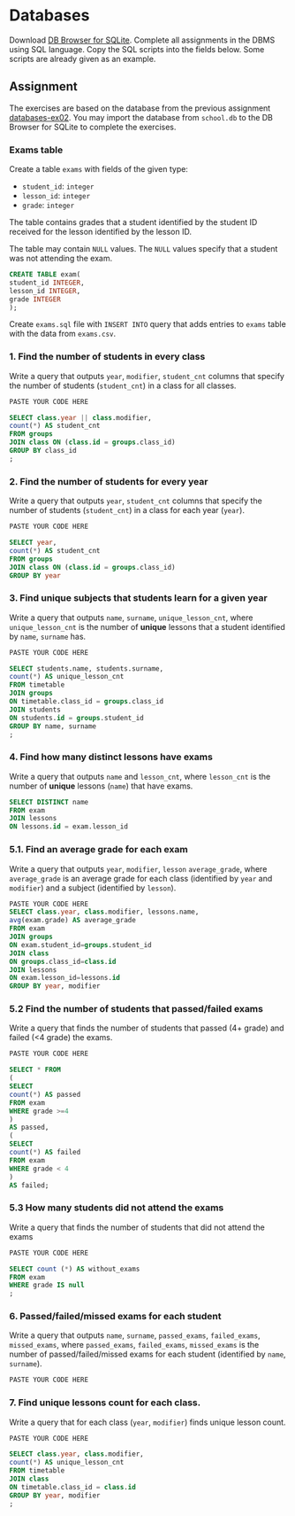# Databases

Download [DB Browser for SQLite](https://sqlitebrowser.org/). Complete all
assignments in the DBMS using SQL language. Copy the SQL scripts into the fields
below. Some scripts are already given as an example.

## Assignment

The exercises are based on the database from the previous assignment
[databases-ex02](https://github.com/prog-1/databases-ex02). You may import the database from `school.db` to the DB Browser for SQLite to complete the exercises.

### Exams table

Create a table `exams` with fields of the given type:

* `student_id`: `integer`
* `lesson_id`: `integer`
* `grade`: `integer`

The table contains grades that a student identified by the student ID received for the lesson identified by the lesson ID.

The table may contain `NULL` values. The `NULL` values specify that a student was not attending the exam. 

```sql
CREATE TABLE exam(
student_id INTEGER,
lesson_id INTEGER,
grade INTEGER
);
```

Create `exams.sql` file with `INSERT INTO` query that adds entries to `exams` table with the data from `exams.csv`.

### 1. Find the number of students in every class

Write a query that outputs `year`, `modifier`, `student_cnt` columns that specify the number of students (`student_cnt`) in a class for all classes.

```sql
PASTE YOUR CODE HERE

SELECT class.year || class.modifier, 
count(*) AS student_cnt
FROM groups 
JOIN class ON (class.id = groups.class_id)
GROUP BY class_id
;

```

### 2. Find the number of students for every year

Write a query that outputs `year`, `student_cnt` columns that specify the number of students (`student_cnt`) in a class for each year (`year`).

```sql
PASTE YOUR CODE HERE

SELECT year, 
count(*) AS student_cnt
FROM groups
JOIN class ON (class.id = groups.class_id)
GROUP BY year
```

### 3. Find unique subjects that students learn for a given year

Write a query that outputs `name`, `surname`, `unique_lesson_cnt`, where `unique_lesson_cnt` is the number of **unique** lessons that a student identified by `name`, `surname` has.

```sql
PASTE YOUR CODE HERE

SELECT students.name, students.surname,
count(*) AS unique_lesson_cnt
FROM timetable
JOIN groups
ON timetable.class_id = groups.class_id
JOIN students
ON students.id = groups.student_id
GROUP BY name, surname 
;

```

### 4. Find how many distinct lessons have exams

Write a query that outputs `name` and `lesson_cnt`, where `lesson_cnt` is the number of **unique** lessons (`name`) that have exams.

```sql
SELECT DISTINCT name 
FROM exam
JOIN lessons
ON lessons.id = exam.lesson_id
```

### 5.1. Find an average grade for each exam

Write a query that outputs `year`, `modifier`, `lesson` `average_grade`, where `average_grade` is an average grade for each class (identified by `year` and `modifier`) and a subject (identified by `lesson`).

```sql
PASTE YOUR CODE HERE
SELECT class.year, class.modifier, lessons.name, 
avg(exam.grade) AS average_grade
FROM exam
JOIN groups
ON exam.student_id=groups.student_id
JOIN class
ON groups.class_id=class.id
JOIN lessons
ON exam.lesson_id=lessons.id
GROUP BY year, modifier
```


### 5.2 Find the number of students that passed/failed exams

Write a query that finds the number of students that passed (4+ grade) and failed (<4 grade) the exams.

```sql
PASTE YOUR CODE HERE

SELECT * FROM 
(
SELECT 
count(*) AS passed
FROM exam
WHERE grade >=4
)
AS passed,
(
SELECT
count(*) AS failed
FROM exam
WHERE grade < 4
)
AS failed;

```

### 5.3 How many students did not attend the exams

Write a query that finds the number of students that did not attend the exams

```sql
PASTE YOUR CODE HERE

SELECT count (*) AS without_exams
FROM exam
WHERE grade IS null
;

```

### 6. Passed/failed/missed exams for each student

Write a query that outputs `name`, `surname`, `passed_exams`, `failed_exams`, `missed_exams`, where `passed_exams`, `failed_exams`, `missed_exams` is the number of passed/failed/missed exams for each student (identified by `name`, `surname`).

```sql
PASTE YOUR CODE HERE
```

### 7. Find unique lessons count for each class.

Write a query that for each class (`year`, `modifier`) finds unique lesson count.

```sql
PASTE YOUR CODE HERE

SELECT class.year, class.modifier,
count(*) AS unique_lesson_cnt
FROM timetable
JOIN class
ON timetable.class_id = class.id
GROUP BY year, modifier
;

```